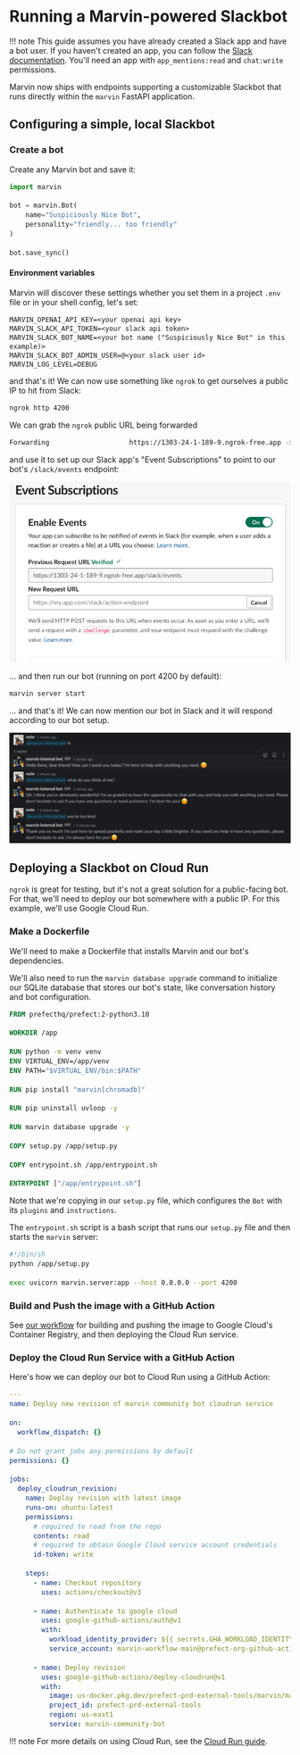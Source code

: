 # Running a Marvin-powered Slackbot

!!! note
    This guide assumes you have already created a Slack app and have a bot user. If you haven't created an app, you can follow the [Slack documentation](https://api.slack.com/start/building). You'll need an app with `app_mentions:read` and `chat:write`
    permissions.


Marvin now ships with endpoints supporting a customizable Slackbot that runs directly within the `marvin` FastAPI application.

## Configuring a simple, local Slackbot

### Create a bot

Create any Marvin bot and save it:

```python
import marvin

bot = marvin.Bot(
    name="Suspiciously Nice Bot",
    personality="friendly... too friendly"
)

bot.save_sync()
```


#### Environment variables
Marvin will discover these settings whether you set them in a project `.env` file or in your shell config, let's set:
```environment
MARVIN_OPENAI_API_KEY=<your openai api key>
MARVIN_SLACK_API_TOKEN=<your slack api token>
MARVIN_SLACK_BOT_NAME=<your bot name ("Suspiciously Nice Bot" in this example)>
MARVIN_SLACK_BOT_ADMIN_USER=@<your slack user id>
MARVIN_LOG_LEVEL=DEBUG
```
and that's it! We can now use something like `ngrok` to get ourselves a public IP to hit from Slack:

```bash
ngrok http 4200
```
We can grab the `ngrok` public URL being forwarded

```bash
Forwarding                    https://1303-24-1-189-9.ngrok-free.app -> http://localhost:4200
```

and use it to set up our Slack app's "Event Subscriptions" to point to our bot's `/slack/events` endpoint:

![Slack Event Subscriptions](../../img/slackbot/eventsub.png)

... and then run our bot (running on port 4200 by default):

```bash
marvin server start
```

... and that's it! We can now mention our bot in Slack and it will respond according to our bot setup.

![Slackbot in action](../../img/slackbot/convo.png)

## Deploying a Slackbot on Cloud Run
`ngrok` is great for testing, but it's not a great solution for a public-facing bot. For that, we'll need to deploy our bot somewhere with a public IP. For this example, we'll use Google Cloud Run.

### Make a Dockerfile
We'll need to make a Dockerfile that installs Marvin and our bot's dependencies. 

We'll also need to run the `marvin database upgrade` command to initialize our SQLite database that stores our bot's state, like conversation history and bot configuration.

```dockerfile
FROM prefecthq/prefect:2-python3.10

WORKDIR /app

RUN python -m venv venv
ENV VIRTUAL_ENV=/app/venv
ENV PATH="$VIRTUAL_ENV/bin:$PATH"

RUN pip install "marvin[chromadb]"

RUN pip uninstall uvloop -y

RUN marvin database upgrade -y

COPY setup.py /app/setup.py

COPY entrypoint.sh /app/entrypoint.sh

ENTRYPOINT ["/app/entrypoint.sh"]
```

Note that we're copying in our `setup.py` file, which configures the `Bot` with its `plugins` and `instructions`.

The `entrypoint.sh` script is a bash script that runs our `setup.py` file and then starts the `marvin` server:

```bash
#!/bin/sh
python /app/setup.py

exec uvicorn marvin.server:app --host 0.0.0.0 --port 4200
```

### Build and Push the image with a GitHub Action
See [our workflow](https://github.com/PrefectHQ/marvin/blob/main/.github/workflows/image-build-and-push-community.yaml) for building and pushing the image to Google Cloud's Container Registry, and then deploying the Cloud Run service.

### Deploy the Cloud Run Service with a GitHub Action
Here's how we can deploy our bot to Cloud Run using a GitHub Action:
```yaml
---
name: Deploy new revision of marvin community bot cloudrun service

on:
  workflow_dispatch: {}

# Do not grant jobs any permissions by default
permissions: {}

jobs:
  deploy_cloudrun_revision:
    name: Deploy revision with latest image
    runs-on: ubuntu-latest
    permissions:
      # required to read from the repo
      contents: read
      # required to obtain Google Cloud service account credentials
      id-token: write

    steps:
      - name: Checkout repository
        uses: actions/checkout@v3

      - name: Authenticate to google cloud
        uses: google-github-actions/auth@v1
        with:
          workload_identity_provider: ${{ secrets.GHA_WORKLOAD_IDENTITY_PROVIDER }}
          service_account: marvin-workflow-main@prefect-org-github-actions.iam.gserviceaccount.com

      - name: Deploy revision
        uses: google-github-actions/deploy-cloudrun@v1
        with:
          image: us-docker.pkg.dev/prefect-prd-external-tools/marvin/marvin-community-bot:latest
          project_id: prefect-prd-external-tools
          region: us-east1
          service: marvin-community-bot
```

!!! note
    For more details on using Cloud Run, see the [Cloud Run guide](https://cloud.google.com/run/docs/quickstarts/jobs/build-create-python).
